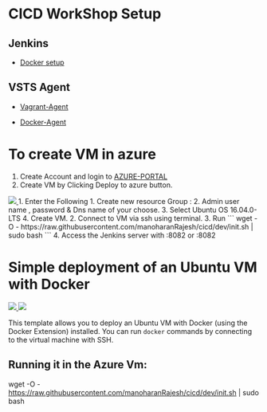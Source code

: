 # CICD WorkShop Setup

## Jenkins 

* [Docker setup](./jenkins/README.md)

## VSTS Agent 

* [Vagrant-Agent](./vsts/vagrant/README.md)

* [Docker-Agent](./vsts/docker/README.md)


# To create VM in azure
1. Create Account and login to [AZURE-PORTAL](https://portal.azure.com)
2. Create VM by Clicking Deploy to azure button.
<a href="https://portal.azure.com/#create/Microsoft.Template/uri/https%3A%2F%2Fraw.githubusercontent.com%2Fazure%2Fazure-quickstart-templates%2Fmaster%2Fdocker-simple-on-ubuntu%2Fazuredeploy.json" target="_blank">
    <img src="http://azuredeploy.net/deploybutton.png"/>
</a>
    1. Enter the Following
        1. Create new resource Group : <enter resource group name of your choose>
        2. Admin user name , password & Dns name of your choose.
        3. Select Ubuntu OS 16.04.0-LTS
        4. Create VM.
    2. Connect to VM via ssh using terminal.
    3. Run 
    ``` wget -O - https://raw.githubusercontent.com/manoharanRajesh/cicd/dev/init.sh | sudo bash ```
    4. Access the Jenkins server with <Dns name>:8082 or <IP>:8082




# Simple deployment of an Ubuntu VM with Docker

<a href="https://portal.azure.com/#create/Microsoft.Template/uri/https%3A%2F%2Fraw.githubusercontent.com%2Fazure%2Fazure-quickstart-templates%2Fmaster%2Fdocker-simple-on-ubuntu%2Fazuredeploy.json" target="_blank">
    <img src="http://azuredeploy.net/deploybutton.png"/>
</a>
<a href="http://armviz.io/#/?load=https%3A%2F%2Fraw.githubusercontent.com%2Fazure%2Fazure-quickstart-templates%2Fmaster%2Fdocker-simple-on-ubuntu%2Fazuredeploy.json" target="_blank">
    <img src="http://armviz.io/visualizebutton.png"/>
</a>

This template allows you to deploy an Ubuntu VM with Docker (using the Docker Extension) installed.
You can run `docker` commands by connecting to the virtual machine with SSH.


## Running it in the Azure Vm:

wget -O - https://raw.githubusercontent.com/manoharanRajesh/cicd/dev/init.sh | sudo bash 
